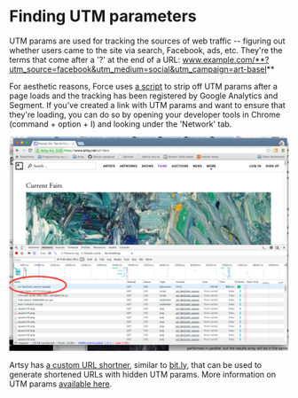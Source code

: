 # Finding UTM parameters

UTM params are used for tracking the sources of web traffic -- figuring out whether users came to the site via search, Facebook, ads, etc. They're the terms that come after a '?' at the end of a URL: www.example.com/**?utm_source=facebook&utm_medium=social&utm_campaign=art-basel**
 
For aesthetic reasons, Force uses [a script](https://github.com/artsy/force/blob/master/components/main_layout/templates/scripts.jade#L23) to strip off UTM params after a page loads and the tracking has been registered by Google Analytics and Segment. If you've created a link with UTM params and want to ensure that they're loading, you can do so by opening your developer tools in Chrome (command + option + I) and looking under the 'Network' tab.

![](images/find_utms.png)

Artsy has [a custom URL shortner](https://github.com/artsy/vanity), similar to [bit.ly](bit.ly), that can be used to generate shortened URLs with hidden UTM params. More information on UTM params [available here](https://support.google.com/analytics/answer/1033867?hl=en).
